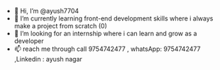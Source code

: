 - 👋 Hi, I’m @ayush7704
- 🌱 I’m currently learning front-end development skills where i always make a project from scratch (0)
- 💞️ I’m  looking for an internship where i can learn and grow as a developer
- 📫 reach me through call 9754742477 , whatsApp: 9754742477 ,Linkedin : ayush nagar

<!---
ayush7704/ayush7704 is a ✨ special ✨ repository because its `README.md` (this file) appears on your GitHub profile.
You can click the Preview link to take a look at your changes.
--->
